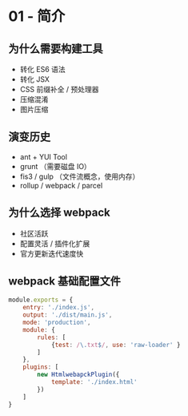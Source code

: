 # 01 - 简介

## 为什么需要构建工具

- 转化 ES6 语法
- 转化 JSX
- CSS 前缀补全 / 预处理器
- 压缩混淆
- 图片压缩

## 演变历史

- ant + YUI Tool
- grunt （需要磁盘 IO）
- fis3 / gulp （文件流概念，使用内存）
- rollup / webpack / parcel

## 为什么选择 webpack

- 社区活跃
- 配置灵活 / 插件化扩展
- 官方更新迭代速度快

## webpack 基础配置文件

```js
module.exports = {
    entry: './index.js',
    output: './dist/main.js',
    mode: 'production',
    module: {
        rules: [
            {test: /\.txt$/, use: 'raw-loader' }
        ]
    },
    plugins: [
        new HtmlwebapckPlugin({
            template: './index.html'
        })
    ]
}
```
